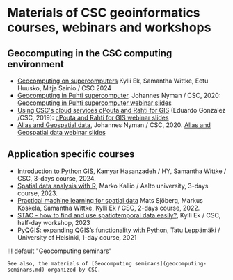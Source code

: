 # Materials of CSC geoinformatics courses, webinars and workshops

## Geocomputing in the CSC computing environment 
 
* [Geocomputing on supercomputers](https://e-learn.csc.fi/course/view.php?id=116) Kylli Ek, Samantha Wittke, Eetu Huusko, Mitja Sainio / CSC 2024  
* [Geocomputing in Puhti supercomputer](http://youtu.be/PrgMFna3DKw), Johannes Nyman / CSC, 2020: [Geocomputing in Puhti supercomputer webinar slides](https://webinars.a3s.fi/2020-puhti-for-gis.pdf)   
* [Using CSC's cloud services cPouta and Rahti for GIS](http://youtu.be/8szDsp_33lU) (Eduardo Gonzalez /CSC, 2019): [cPouta and Rahti for GIS webinar slides](https://webinars.a3s.fi/2019-04-24-webinar-csc-cloud-services-for-gis.pdf)  
* [Allas and Geospatial data](http://youtu.be/mnFXe2-dJ_g), Johannes Nyman / CSC, 2020. [Allas and Geospatial data webinar slides](https://webinars.a3s.fi/2020-allas-geospatial-data.pdf) 
  
## Application specific courses 

* [Introduction to Python GIS](https://e-learn.csc.fi/course/view.php?id=122), Kamyar Hasanzadeh / HY, Samantha Wittke / CSC, 3-days course, 2024. 
* [Spatial data analysis with R](https://e-learn.csc.fi/course/view.php?id=120), Marko Kallio / Aalto university, 3-days course, 2023.  
* [Practical machine learning for spatial data](https://e-learn.csc.fi/course/view.php?id=121) Mats Sjöberg, Markus Koskela, Samantha Wittke, Kylli Ek / CSC, 2-days course, 2022.  
* [STAC - how to find and use spatiotemporal data easily?](https://gis-workshops.a3s.fi/2023-06-13-stac-workshop.pdf), Kylli Ek / CSC, half-day workshop, 2023 
* [PyQGIS: expanding QGIS’s functionality with Python](https://github.com/csc-training/pyqgis), Tatu Leppämäki / University of Helsinki, 1-day course, 2021 


!!! default "Geocomputing seminars"

	See also, the materials of [Geocomputing seminars](geocomputing-seminars.md) organized by CSC. 